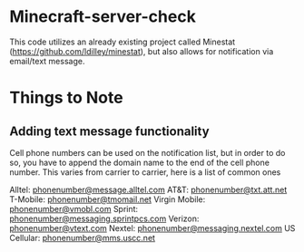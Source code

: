 # Minecraft-server-check
This code utilizes an already existing project called Minestat (https://github.com/ldilley/minestat), but also allows for notification via email/text message.

# Things to Note

## Adding text message functionality

Cell phone numbers can be used on the notification list, but in order to do so, you have to append the domain name to the end of the cell phone number. This varies from carrier to carrier, here is a list of common ones

Alltel: phonenumber@message.alltel.com
AT&T: phonenumber@txt.att.net
T-Mobile: phonenumber@tmomail.net
Virgin Mobile: phonenumber@vmobl.com
Sprint: phonenumber@messaging.sprintpcs.com
Verizon: phonenumber@vtext.com
Nextel: phonenumber@messaging.nextel.com
US Cellular: phonenumber@mms.uscc.net


